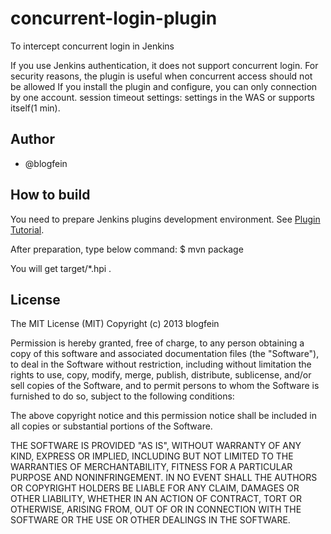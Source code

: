 concurrent-login-plugin
=======================

To intercept concurrent login in Jenkins 

If you use Jenkins authentication, it does not support concurrent login.
For security reasons, the plugin is useful when concurrent access should not be allowed
If you install the plugin and configure, you can only connection by one account.
session timeout settings: settings in the WAS or supports itself(1 min).

Author
------------------------------
* @blogfein

How to build
------------------------------
You need to prepare Jenkins plugins development environment.
See [Plugin Tutorial](https://wiki.jenkins-ci.org/display/JENKINS/Plugin+tutorial).

After preparation, type below command:
    $ mvn package

You will get target/*.hpi .

License
------------------------------
The MIT License (MIT)
Copyright (c) 2013 blogfein

Permission is hereby granted, free of charge, to any person obtaining a copy of this software and associated documentation files (the "Software"), to deal in the Software without restriction, including without limitation the rights to use, copy, modify, merge, publish, distribute, sublicense, and/or sell copies of the Software, and to permit persons to whom the Software is furnished to do so, subject to the following conditions:

The above copyright notice and this permission notice shall be included in all copies or substantial portions of the Software.

THE SOFTWARE IS PROVIDED "AS IS", WITHOUT WARRANTY OF ANY KIND, EXPRESS OR IMPLIED, INCLUDING BUT NOT LIMITED TO THE WARRANTIES OF MERCHANTABILITY, FITNESS FOR A PARTICULAR PURPOSE AND NONINFRINGEMENT. IN NO EVENT SHALL THE AUTHORS OR COPYRIGHT HOLDERS BE LIABLE FOR ANY CLAIM, DAMAGES OR OTHER LIABILITY, WHETHER IN AN ACTION OF CONTRACT, TORT OR OTHERWISE, ARISING FROM, OUT OF OR IN CONNECTION WITH THE SOFTWARE OR THE USE OR OTHER DEALINGS IN THE SOFTWARE.

